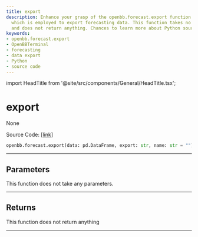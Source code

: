 ```yaml
---
title: export
description: Enhance your grasp of the openbb.forecast.export function from the OpenBBTerminal,
  which is employed to export forecasting data. This function takes no parameters
  and does not return anything. Chances to learn more about Python source code.
keywords:
- openbb.forecast.export
- OpenBBTerminal
- forecasting
- data export
- Python
- source code
---
```


import HeadTitle from '@site/src/components/General/HeadTitle.tsx';

<HeadTitle title="export - Forecast - Reference | OpenBB SDK Docs" />

# export

None

Source Code: [[link](https://github.com/OpenBB-finance/OpenBBTerminal/tree/main/openbb_terminal/forecast/forecast_view.py#L270)]

```python
openbb.forecast.export(data: pd.DataFrame, export: str, name: str = "")
```

---

## Parameters

This function does not take any parameters.

---

## Returns

This function does not return anything

---
